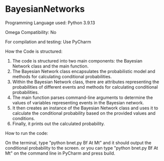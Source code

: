 # BayesianNetworks

Programming Language used: Python 3.9.13

Omega Compatibility: No

For compilation and testing: Use PyCharm

How the Code is structured:

1) The code is structured into two main components: the Bayesian Network class and the main function.
2) The Bayesian Network class encapsulates the probabilistic model and methods for calculating conditional probabilities.
3) Within the Bayesian Network class, there are attributes representing the probabilities of different events and methods for calculating conditional probabilities.
4) The main function parses command-line arguments to determine the values of variables representing events in the Bayesian network.
5) It then creates an instance of the Bayesian Network class and uses it to calculate the conditional probability based on the provided values and conditions.
6) Finally, it prints out the calculated probability.

How to run the code:

On the terminal, type "python bnet.py Bf At Mt" and it should output the conditional probability to the screen. or you can type "python bnet.py Bf At Mt" on the command line in PyCharm and press build.
